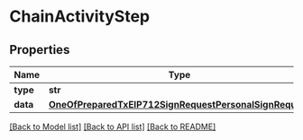 # ChainActivityStep

## Properties
Name | Type | Description | Notes
------------ | ------------- | ------------- | -------------
**type** | **str** |  | 
**data** | [**OneOfPreparedTxEIP712SignRequestPersonalSignRequest**](OneOfPreparedTxEIP712SignRequestPersonalSignRequest.md) |  | 

[[Back to Model list]](../README.md#documentation-for-models) [[Back to API list]](../README.md#documentation-for-api-endpoints) [[Back to README]](../README.md)


